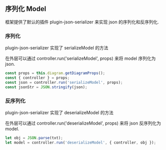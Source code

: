 ## 序列化 Model

框架提供了默认的插件 plugin-json-serializer 来实现 json 的序列化和反序列化.

### 序列化

plugin-json-serializer 实现了 serializeModel 的方法

在外层可以通过 controller.run('serializeModel', props) 来将 model 序列化为 json.

```js
const props = this.diagram.getDiagramProps();
const { controller } = props;
const json = controller.run('serializeModel', props);
const jsonStr = JSON.stringify(json);
```

### 反序列化

plugin-json-serializer 实现了 deserializeModel 的方法

在外层可以通过 controller.run('deserializeModel', props) 来将 json 反序列化为 model.

```js
let obj = JSON.parse(txt);
let model = controller.run('deserializeModel', { controller, obj });
```